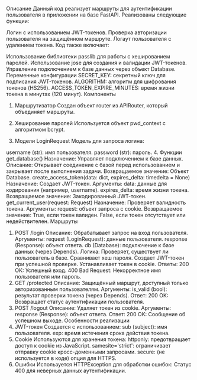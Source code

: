 Описание
Данный код реализует маршруты для аутентификации пользователя в приложении на базе FastAPI. Реализованы следующие функции:

Логин с использованием JWT-токенов.
Проверка авторизации пользователя на защищённом маршруте.
Логаут пользователя с удалением токена.
Код также включает:

Использование библиотеки passlib для работы с хешированием паролей.
Использование jose для создания и валидации JWT-токенов.
Управление подключением к базе данных через объект Database.
Переменные конфигурации
SECRET_KEY: секретный ключ для подписания JWT-токенов.
ALGORITHM: алгоритм для шифрования токенов (HS256).
ACCESS_TOKEN_EXPIRE_MINUTES: время жизни токена в минутах (120 минут).
Компоненты
1. Маршрутизатор
Создан объект router из APIRouter, который объединяет маршруты.

2. Хеширование паролей
Используется объект pwd_context с алгоритмом bcrypt.

3. Модели
LoginRequest
Модель для запроса логина:

username (str): имя пользователя.
password (str): пароль.
4. Функции
get_database()
Назначение: Управляет подключением к базе данных.
Описание: Открывает соединение с базой перед использованием и закрывает после выполнения задачи.
Возвращаемое значение: Объект Database.
create_access_token(data: dict, expires_delta: timedelta = None)
Назначение: Создает JWT-токен.
Аргументы:
data: данные для кодирования (например, username).
expires_delta: время жизни токена.
Возвращаемое значение: Закодированный JWT-токен.
get_current_user(request: Request)
Назначение: Проверяет валидность токена.
Аргументы:
request: объект запроса с cookie.
Возвращаемое значение:
True, если токен валиден.
False, если токен отсутствует или недействителен.
Маршруты
1. POST /login
Описание: Обрабатывает запрос на вход пользователя.
Аргументы:
request (LoginRequest): данные пользователя.
response (Response): объект ответа.
db (Database): подключение к базе данных (через Depends).
Логика:
Проверяет, существует ли пользователь в базе.
Сравнивает хеш пароля.
Создает JWT-токен при успешной проверке.
Устанавливает токен в cookie.
Ответы:
200 OK: Успешный вход.
400 Bad Request: Некорректное имя пользователя или пароль.
2. GET /protected
Описание: Защищённый маршрут, доступный только авторизованным пользователям.
Аргументы:
is_valid (bool): результат проверки токена (через Depends).
Ответ:
200 OK: Возвращает статус аутентификации пользователя.
3. POST /logout
Описание: Удаляет токен из cookie.
Аргументы:
response (Response): объект ответа.
Ответ:
200 OK: Сообщение об успешном выходе.
Особенности реализации
1. JWT-токен
Создается с использованием:
sub (subject): имя пользователя.
exp: время истечения срока действия токена.
2. Cookie
Используются для хранения токена:
httponly: предотвращает доступ к cookie из JavaScript.
samesite='strict': ограничивает отправку cookie кросс-доменными запросами.
secure: (не используется в коде) опция для HTTPS.
3. Ошибки
Используется HTTPException для обработки ошибок:
Статус 400 для неверных данных аутентификации.